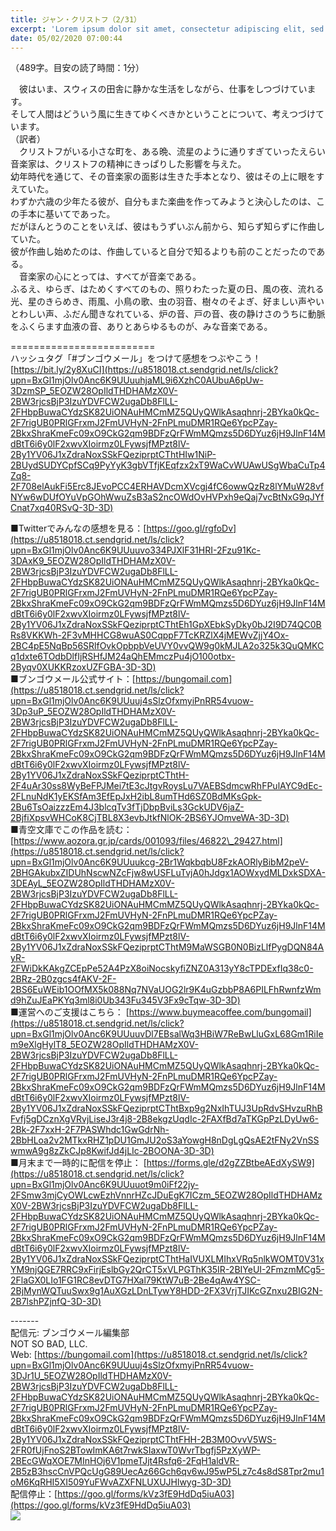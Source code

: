 ```yaml
---
title: ジャン・クリストフ（2/31）
excerpt: 'Lorem ipsum dolor sit amet, consectetur adipiscing elit, sed do eiusmod tempor incididunt ut labore et dolore magna aliqua. Praesent elementum facilisis leo vel fringilla est ullamcorper eget. At imperdiet dui accumsan sit amet nulla facilisi morbi tempus.'
date: 05/02/2020 07:00:44
---
```


（489字。目安の読了時間：1分）  
  
　彼はいま、スウィスの田舎に静かな生活をしながら、仕事をしつづけています。  
そして人間はどういう風に生きてゆくべきかということについて、考えつづけています。  
（訳者）  
　クリストフがいる小さな町を、ある晩、流星のように通りすぎていったえらい音楽家は、クリストフの精神にきっぱりした影響を与えた。  
幼年時代を通じて、その音楽家の面影は生きた手本となり、彼はその上に眼をすえていた。  
わずか六歳の少年たる彼が、自分もまた楽曲を作ってみようと決心したのは、この手本に基いてであった。  
だがほんとうのことをいえば、彼はもうずいぶん前から、知らず知らずに作曲していた。  
彼が作曲し始めたのは、作曲していると自分で知るよりも前のことだったのである。  
　音楽家の心にとっては、すべてが音楽である。  
ふるえ、ゆらぎ、はためくすべてのもの、照りわたった夏の日、風の夜、流れる光、星のきらめき、雨風、小鳥の歌、虫の羽音、樹々のそよぎ、好ましい声やいとわしい声、ふだん聞きなれている、炉の音、戸の音、夜の静けさのうちに動脈をふくらます血液の音、ありとあらゆるものが、みな音楽である。  
  
\=========================  
ハッシュタグ「#ブンゴウメール」をつけて感想をつぶやこう！　  
[https://bit.ly/2y8XuCI](https://u8518018.ct.sendgrid.net/ls/click?upn=BxGl1mjOlv0Anc6K9UUuuhjaML9i6XzhC0AUbuA6pUw-3DzmSP_5EOZW28OpIldTHDHAMzX0V-2BW3rjcsBjP3IzuYDVFCW2ugaDb8FlLL-2FHbpBuwaCYdzSK82UiONAuHMCmMZ5QUyQWlkAsaqhnrj-2BYka0kQc-2F7rigUB0PRlGFrxmJ2FmUVHyN-2FnPLmuDMR1RQe6YpcPZay-2BkxShraKmeFc09xO9CkG2qm9BDFzQrFWmMQmzs5D6DYuz6jH9JlnF14MdBtT6i6y0lF2xwvXIoirmz0LFywsjfMPzt8lV-2By1YV06J1xZdraNoxSSkFQeziprptCThtHIw1NiP-2BUydSUDYCpfSCq9PyYyK3gbVTfjKEqfzx2xT9WaCvWUAwUSgWbaCuTp4Zq8-2F708elAukFi5Erc8JEvoPCC4ERHAVDcmXVcgj4fC6owwQzRz8lYMuW28vfNYw6wDUfOYuVpGOhWwuZsB3aS2ncOWdOvHVPxh9eQaj7vcBtNxG9qJYfCnat7xq40RSvQ-3D-3D)  
  
■Twitterでみんなの感想を見る：[https://goo.gl/rgfoDv](https://u8518018.ct.sendgrid.net/ls/click?upn=BxGl1mjOlv0Anc6K9UUuuvo334PJXlF31HRI-2Fzu91Kc-3DAxK9_5EOZW28OpIldTHDHAMzX0V-2BW3rjcsBjP3IzuYDVFCW2ugaDb8FlLL-2FHbpBuwaCYdzSK82UiONAuHMCmMZ5QUyQWlkAsaqhnrj-2BYka0kQc-2F7rigUB0PRlGFrxmJ2FmUVHyN-2FnPLmuDMR1RQe6YpcPZay-2BkxShraKmeFc09xO9CkG2qm9BDFzQrFWmMQmzs5D6DYuz6jH9JlnF14MdBtT6i6y0lF2xwvXIoirmz0LFywsjfMPzt8lV-2By1YV06J1xZdraNoxSSkFQeziprptCThtEh1GpXEbkSyDky0bJ2I9D74QC0BRs8VKKWh-2F3vMHHCG8wuAS0CqppF7TcKRZlX4jMEWvZjjY4Ox-2BC4pE5NqBp56SRlfOvkOpbpbVeUVY0vvQW9g0kMJLA2o325k3QuQMKCq1dxte6TOdbDlfIjRSHfJM24aQhEMmczPu4jO100otbx-2Byqv0XUKKRzoxUZFGBA-3D-3D)  
■ブンゴウメール公式サイト：[https://bungomail.com](https://u8518018.ct.sendgrid.net/ls/click?upn=BxGl1mjOlv0Anc6K9UUuuj4sSlzOfxmyiPnRR54vuow-3Dp3uP_5EOZW28OpIldTHDHAMzX0V-2BW3rjcsBjP3IzuYDVFCW2ugaDb8FlLL-2FHbpBuwaCYdzSK82UiONAuHMCmMZ5QUyQWlkAsaqhnrj-2BYka0kQc-2F7rigUB0PRlGFrxmJ2FmUVHyN-2FnPLmuDMR1RQe6YpcPZay-2BkxShraKmeFc09xO9CkG2qm9BDFzQrFWmMQmzs5D6DYuz6jH9JlnF14MdBtT6i6y0lF2xwvXIoirmz0LFywsjfMPzt8lV-2By1YV06J1xZdraNoxSSkFQeziprptCThtH-2F4uAr30ss8WyBeFPJMei7tE3cJtgvRoysLu7VAEBSdmcwRhFPulAYC9dEc-2FLnuNdK1yEKSfAm3EfEpJxH2ibL8umTHd6SZ0BdMKsGpk-2Bu6TsOaizzzEm4J3blcqTv3fTjDbpBviLs3GckUDV6jaZ-2BjfiXpsvWHCoK8CjTBL8X3evbJtkfNlOK-2BS6YJOmveWA-3D-3D)  
■青空文庫でこの作品を読む：[https://www.aozora.gr.jp/cards/001093/files/46822\_29427.html](https://u8518018.ct.sendgrid.net/ls/click?upn=BxGl1mjOlv0Anc6K9UUuukcg-2Br1WqkbqbU8FzkAORlyBibM2peV-2BHGAkubxZIDUhNscwNZcFjw8wUSFLuTvjA0hJdgx1AOWxydMLDxkSDXA-3DEAyL_5EOZW28OpIldTHDHAMzX0V-2BW3rjcsBjP3IzuYDVFCW2ugaDb8FlLL-2FHbpBuwaCYdzSK82UiONAuHMCmMZ5QUyQWlkAsaqhnrj-2BYka0kQc-2F7rigUB0PRlGFrxmJ2FmUVHyN-2FnPLmuDMR1RQe6YpcPZay-2BkxShraKmeFc09xO9CkG2qm9BDFzQrFWmMQmzs5D6DYuz6jH9JlnF14MdBtT6i6y0lF2xwvXIoirmz0LFywsjfMPzt8lV-2By1YV06J1xZdraNoxSSkFQeziprptCThtM9MaWSGB0N0BizLlfPygDQN84AyR-2FWiDkKAkgZCEpPe52A4PzX8oiNocskyfiZNZ0A313yY8cTPDExfIq38c0-2BRz-2B0zgcs4fAKV-2F-2BS6EuWEib1OOfMX5k088Nq7NVaUOG2lr9K4uGzbbP8A6PILFhRwnfzWmd9hZuJEaPKYq3ml8i0Ub343Fu345V3Fx9cTqw-3D-3D)  
■運営へのご支援はこちら： [https://www.buymeacoffee.com/bungomail](https://u8518018.ct.sendgrid.net/ls/click?upn=BxGl1mjOlv0Anc6K9UUuuvDl7EBsalWq3HBiW7ReBwLluGxL68Gm1RiIem9eXlgHylT8_5EOZW28OpIldTHDHAMzX0V-2BW3rjcsBjP3IzuYDVFCW2ugaDb8FlLL-2FHbpBuwaCYdzSK82UiONAuHMCmMZ5QUyQWlkAsaqhnrj-2BYka0kQc-2F7rigUB0PRlGFrxmJ2FmUVHyN-2FnPLmuDMR1RQe6YpcPZay-2BkxShraKmeFc09xO9CkG2qm9BDFzQrFWmMQmzs5D6DYuz6jH9JlnF14MdBtT6i6y0lF2xwvXIoirmz0LFywsjfMPzt8lV-2By1YV06J1xZdraNoxSSkFQeziprptCThtBxp9g2NxIhTUJ3UpRdvSHvzuRhBFvfj5gDCznXgVRvjLiseJ3r4j8-2B8ekgzUqdIc-2FAXfBd7aTKGpPzLDyUw6-2Bk-2F7xxH-2F7PASWhdc1GwGdrNh-2BbHLoa2v2MTkxRHZ1pDU1GmJU2oS3aYowgH8nDgLgQsAE2tFNy2VnSSwmwA9g8zZkCJp8KwifJd4jLIc-2BOONA-3D-3D)  
■月末まで一時的に配信を停止： [https://forms.gle/d2gZZBtbeAEdXySW9](https://u8518018.ct.sendgrid.net/ls/click?upn=BxGl1mjOlv0Anc6K9UUuuot9m0iFf22jy-2FSmw3mjCyOWLcwEzhVnnrHZcJDuEgK7ICzm_5EOZW28OpIldTHDHAMzX0V-2BW3rjcsBjP3IzuYDVFCW2ugaDb8FlLL-2FHbpBuwaCYdzSK82UiONAuHMCmMZ5QUyQWlkAsaqhnrj-2BYka0kQc-2F7rigUB0PRlGFrxmJ2FmUVHyN-2FnPLmuDMR1RQe6YpcPZay-2BkxShraKmeFc09xO9CkG2qm9BDFzQrFWmMQmzs5D6DYuz6jH9JlnF14MdBtT6i6y0lF2xwvXIoirmz0LFywsjfMPzt8lV-2By1YV06J1xZdraNoxSSkFQeziprptCThtHaIVUXLMIhxVRq5nlkWOMT0V31xYM9njQGE7RRC9xFirjEslbGy2QrCT5xVLPGThK35IR-2BIYeUI-2FmzmMCg5-2FlaGX0LIo1FG1RC8evDTG7HXal79KtW7uB-2Be4qAw4YSC-2BjMynWQTuuSwx9g1AuXGzLDnLTywY8HDD-2FX3VrjTJIKcGZnxu2BIG2N-2B7lshPZjnfQ-3D-3D)  
  
\-------  
配信元: ブンゴウメール編集部  
NOT SO BAD, LLC.  
Web: [https://bungomail.com](https://u8518018.ct.sendgrid.net/ls/click?upn=BxGl1mjOlv0Anc6K9UUuuj4sSlzOfxmyiPnRR54vuow-3DJr1U_5EOZW28OpIldTHDHAMzX0V-2BW3rjcsBjP3IzuYDVFCW2ugaDb8FlLL-2FHbpBuwaCYdzSK82UiONAuHMCmMZ5QUyQWlkAsaqhnrj-2BYka0kQc-2F7rigUB0PRlGFrxmJ2FmUVHyN-2FnPLmuDMR1RQe6YpcPZay-2BkxShraKmeFc09xO9CkG2qm9BDFzQrFWmMQmzs5D6DYuz6jH9JlnF14MdBtT6i6y0lF2xwvXIoirmz0LFywsjfMPzt8lV-2By1YV06J1xZdraNoxSSkFQeziprptCThtFHH-2B3M0OvvV5WS-2FR0fUjFnoS2BTowImKA6t7rwkSIaxwT0WvrTbgfj5PzXyWP-2BEcGWqXOE7MInHOj6V1pmeTJjt4Rsfq6-2FqH1aldVR-2B5zB3hscCnVPQcUgG89UecAz66Gch6qv6wJ95wP5Lz7c4s8dS8Tpr2mu1oM6KqRHI5XI509YuFWvAZXFNLUXUJHlwyg-3D-3D)  
配信停止：[https://goo.gl/forms/kVz3fE9HdDq5iuA03](https://goo.gl/forms/kVz3fE9HdDq5iuA03)  
![](https://u8518018.ct.sendgrid.net/wf/open?upn=ypZaqTjaYrwJSsa-2BLe7H7RcvxSux8rtM6dMtnptkxLQMLiJbmQ03whDMSt9-2BvxM-2BKE6ujadHWCHS-2FYDUUXrKB1ko48yvbyCc0cRihB-2Fp5Bay9wjnwFFFSOMUGZ1XsQFLK8tuHQBFLXFSkOiVMoxZU2vi49-2BxmvuZ-2BkAgzbX-2FR-2BsXZ-2B4OuyEy7GR5Fh-2Fa1f0wMXIL1riwzyFFygNR66RUW6dIwAGCJ6irmNPzj2BwfpsJmXZBhnisTw7gEdHQgSutlXVuRiftS79TcA6fPQ3-2Fgddzc6rIptGCsksVE1BW6sLygdivX37Hpa8vU87iQBEBbc3lrNgr3b-2B-2FqTkI6inHWUls6T3pjCsoX8hSjZcuw0l9Cqv1O-2B6B4UdiDAhSBQevXgkEOPdFE1m7sHWelTDdYFO2XMbTlUVVc75oAwYNIYtsDG0GZIrCUe7e5YinlnEGoB7eQoTwrGIcNvln-2Bt5Uvg-3D-3D)